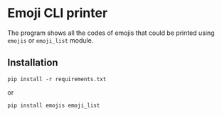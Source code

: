 # Emoji CLI printer
The program shows all the codes of emojis that could be printed using `emojis` or `emoji_list` module.

## Installation
```
pip install -r requirements.txt
```
or<br>
```
pip install emojis emoji_list
```